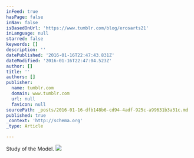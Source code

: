 ```yaml
---
inFeed: true
hasPage: false
inNav: false
isBasedOnUrl: 'https://www.tumblr.com/blog/erosarts21'
inLanguage: null
starred: false
keywords: []
description: ''
datePublished: '2016-01-16T22:47:43.831Z'
dateModified: '2016-01-16T22:47:04.523Z'
author: []
title: ''
authors: []
publisher:
  name: tumblr.com
  domain: www.tumblr.com
  url: null
  favicon: null
sourcePath: _posts/2016-01-16-dfb148b6-cd94-4adf-925c-a99631b3a31c.md
published: true
_context: 'http://schema.org'
_type: Article

---
```

Study of the Model.
![](https://s3-us-west-2.amazonaws.com/the-grid-img/p/9586f951337f127fc3141e11dd832a27a112a787.jpg)